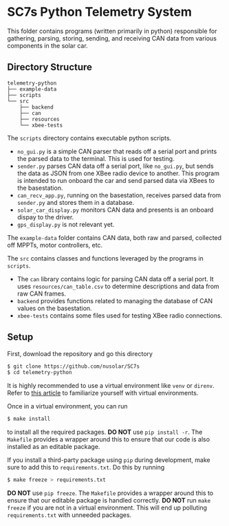 # SC7s Python Telemetry System

This folder contains programs (written primarily in python) responsible
for gathering, parsing, storing, sending, and receiving CAN data
from various components in the solar car.

## Directory Structure

```
telemetry-python
├── example-data
├── scripts
└── src
    ├── backend
    ├── can
    ├── resources
    └── xbee-tests
```

The `scripts` directory contains executable python scripts. 
* `no_gui.py` is a simple CAN parser that reads off a serial
  port and prints the parsed data to the terminal. This is
  used for testing.
* `sender.py` parses CAN data off a serial port, like `no_gui.py`,
  but sends the data as JSON from one XBee radio device
  to another. This program is intended to run onboard the
  car and send parsed data via XBees to the basestation.
* `can_recv_app.py`, running on the basestation, receives
  parsed data from `sender.py` and stores them in a
  database.
* `solar_car_display.py` monitors CAN data and presents
  is an onboard dispay to the driver.
* `gps_display.py` is not relevant yet.

The `example-data` folder contains CAN data, both raw
and parsed, collected off MPPTs, motor controllers, etc.

The `src` contains classes and functions leveraged by the
programs in `scripts`. 
* The `can` library contains logic for parsing CAN data 
  off a serial port. It uses `resources/can_table.csv`
  to determine descriptions and data from raw CAN frames.
* `backend` provides functions related to managing the
  database of CAN values on the basestation.
* `xbee-tests` contains some files used for testing
  XBee radio connections.

## Setup

First, download the repository and go this directory

```bash
$ git clone https://github.com/nusolar/SC7s
$ cd telemetry-python
```

It is highly recommended to use a virtual environment like `venv`
or `direnv`. Refer to [this article](https://python.land/virtual-environments/virtualenv)
to familiarize yourself with virtual environments.

Once in a virtual environment, you can run

```bash
$ make install
```
to install all the required packages. **DO NOT** use `pip install -r`. The `Makefile`
provides a wrapper around this to ensure that our code is also installed as
an editable package.

If you install a third-party package using `pip` during development, make sure
to add this to `requirements.txt`. Do this by running

```bash
$ make freeze > requirements.txt
```

**DO NOT** use `pip freeze`. The `Makefile` provides a wrapper around this
to ensure that our editable package is handled correctly.
**DO NOT** run `make freeze` if you are not in a virtual environment.
This will end up polluting `requirements.txt` with unneeded packages.
